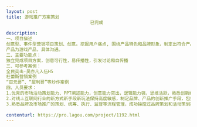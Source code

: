 ```yaml
---                
layout: post       
title: 游戏推广方案策划
                                已完成
           
description: 
一、项目描述
创意型、事件型营销项目策划、创意。挖掘用户痛点, 围绕产品特色和品牌形象，制定出符合产品调性的创新营销方案，面向用户和行业有效传播。
产品为游戏产品，具体沟通。
二、主要功能点：
独立完成项目方案，创意可行性，易传播性，引发讨论和自传播
三、可参考案例：
全民突击-吴亦凡入伍H5
杜蕾斯营销案例
“百元哥”、“犀利哥”等炒作案例
四、人员要求：
1.优秀的市场活动策划能力、PPT阐述能力，创意能力突出，逻辑能力强，思维活跃，熟悉创新媒体的营销方式 ；
2.对线上互联网行业的新方式新手段新玩法保持高度敏感，制定品牌、产品的创新推广手段，包括但不限于微博、微信、贴吧、自媒体等传播方式和资源；
3.熟悉品牌及市场推广的策划、统筹、执行、监督等流程管理，成功操控过品牌策划和活动策划案例者优先；
     
contenturl: https://pro.lagou.com/project/1192.html      
---                 
```

